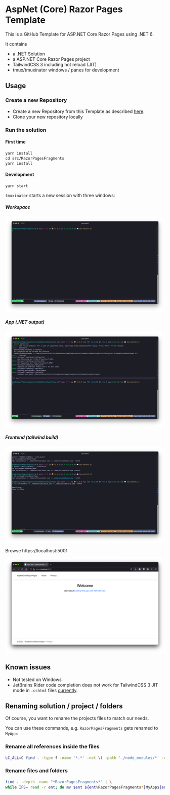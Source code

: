 # AspNet (Core) Razor Pages Template

This is a GitHub Template for ASP.NET Core Razor Pages using .NET 6.

It contains

* a .NET Solution
* a ASP.NET Core Razor Pages project
* TailwindCSS 3 including hot reload (JIT)
* tmux/tmuxinator windows / panes for development

## Usage

### Create a new Repository

* Create a new Repository from this Template as described [here](https://docs.github.com/en/repositories/creating-and-managing-repositories/creating-a-repository-from-a-template).
* Clone your new repository locally

### Run the solution

#### First time 

```
yarn install
cd src/RazorPagesFragments
yarn install
```

#### Development

```
yarn start
```

`tmuxinator` starts a new session with three windows:

##### Workspace
![](assets/screenshot_iterm_workspace.png)

##### App (.NET output)
![](assets/screenshot_iterm_app.png)

##### Frontend (tailwind build)
![](assets/screenshot_item_tailwind.png)

Browse https://localhost:5001

![](assets/screenshot.png)

## Known issues

* Not tested on Windows
* JetBrains Rider code completion does not work for TailwindCSS 3 JIT mode in `.cshtml` files [currently](https://youtrack.jetbrains.com/issue/RIDER-58725).

## Renaming solution / project / folders

Of course, you want to rename the projects files to match our needs.

You can use these commands, e.g. `RazorPagesFragments`  gets renamed to `MyApp`:

### Rename all references inside the files

```bash
LC_ALL=C find . -type f -name '*.*' -not \( -path './node_modules/*' -o -path './src/RazorPagesFragments/node_modules/*' -o -path './assets' \) -exec sed -i '' 's|RazorPagesFragments|MyApp|g' {} \;
```

### Rename files and folders

```bash
find . -depth -name "*RazorPagesFragments*" | \
while IFS= read -r ent; do mv $ent ${ent%RazorPagesFragments*}MyApp${ent##*RazorPagesFragments}; done

```